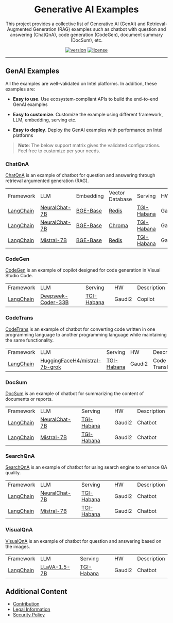 <div align="center">

# Generative AI Examples

This project provides a collective list of Generative AI (GenAI) and Retrieval-Augmented Generation (RAG) examples such as chatbot with question and answering (ChatQnA), code generation (CodeGen), document summary (DocSum), etc.

[![version](https://img.shields.io/badge/release-0.1-green)](https://github.com/opea-project/GenAIExamples/releases)
[![license](https://img.shields.io/badge/license-Apache%202-blue)](https://github.com/intel/neural-compressor/blob/master/LICENSE)

---

<div align="left">

## GenAI Examples

All the examples are well-validated on Intel platforms. In addition, these examples are:

- <b>Easy to use</b>. Use ecosystem-compliant APIs to build the end-to-end GenAI examples

- <b>Easy to customize</b>. Customize the example using different framework, LLM, embedding, serving etc.

- <b>Easy to deploy</b>. Deploy the GenAI examples with performance on Intel platforms

> **Note**:
> The below support matrix gives the validated configurations. Feel free to customize per your needs.

### ChatQnA

[ChatQnA](./ChatQnA/README.md) is an example of chatbot for question and answering through retrieval argumented generation (RAG).

<table>
	<tbody>
		<tr>
			<td>Framework</td>
			<td>LLM</td>
			<td>Embedding</td>
			<td>Vector Database</td>
			<td>Serving</td>
			<td>HW</td>
			<td>Description</td>
		</tr>
		<tr>
			<td><a href="https://www.langchain.com">LangChain</a></td>
			<td><a href="https://huggingface.co/Intel/neural-chat-7b-v3-3">NeuralChat-7B</a></td>
			<td><a href="https://huggingface.co/BAAI/bge-base-en">BGE-Base</a></td>
			<td><a href="https://redis.io/">Redis</a></td>
			<td><a href="https://github.com/huggingface/tgi-gaudi">TGI-Habana</a></td>
			<td>Gaudi2</td>
			<td>Chatbot</td>
		</tr>
		<tr>
			<td><a href="https://www.langchain.com">LangChain</a></td>
			<td><a href="https://huggingface.co/Intel/neural-chat-7b-v3-3">NeuralChat-7B</a></td>
			<td><a href="https://huggingface.co/BAAI/bge-base-en">BGE-Base</a></td>
			<td><a href="https://www.trychroma.com/">Chroma</a></td>
			<td><a href="https://github.com/huggingface/tgi-gaudi">TGI-Habana</a></td>
			<td>Gaudi2</td>
			<td>Chatbot</td>
		</tr>
		<tr>
			<td><a href="https://www.langchain.com">LangChain</a></td>
			<td><a href="https://huggingface.co/mistralai/Mistral-7B-v0.1">Mistral-7B</a></td>
			<td><a href="https://huggingface.co/BAAI/bge-base-en">BGE-Base</a></td>
			<td><a href="https://redis.io/">Redis</a></td>
			<td><a href="https://github.com/huggingface/tgi-gaudi">TGI-Habana</a></td>
			<td>Gaudi2</td>
			<td>Chatbot</td>
		</tr>
	</tbody>
</table>

### CodeGen

[CodeGen](./CodeGen/README.md) is an example of copilot designed for code generation in Visual Studio Code.

<table>
	<tbody>
		<tr>
			<td>Framework</td>
			<td>LLM</td>
			<td>Serving</td>
			<td>HW</td>
			<td>Description</td>
		</tr>
		<tr>
			<td><a href="https://www.langchain.com">LangChain</a></td>
			<td><a href="https://huggingface.co/deepseek-ai/deepseek-coder-33b-instruct">Deepseek-Coder-33B</a></td>
			<td><a href="https://github.com/huggingface/tgi-gaudi">TGI-Habana</a></td>
			<td>Gaudi2</td>
			<td>Copilot</td>
		</tr>
	</tbody>
</table>


### CodeTrans

[CodeTrans](./CodeTrans/README.md) is an example of chatbot for converting code written in one programming language to another programming language while maintaining the same functionality.

<table>
	<tbody>
		<tr>
			<td>Framework</td>
			<td>LLM</td>
			<td>Serving</td>
			<td>HW</td>
			<td>Description</td>
		</tr>
		<tr>
			<td><a href="https://www.langchain.com">LangChain</a></td>
			<td><a href="https://huggingface.co/HuggingFaceH4/mistral-7b-grok">HuggingFaceH4/mistral-7b-grok</a></td>
			<td><a href="https://github.com/huggingface/tgi-gaudi">TGI-Habana</a></td>
			<td>Gaudi2</td>
			<td>Code Translation</td>
		</tr>
	</tbody>
</table>

### DocSum

[DocSum](./DocSum/README.md) is an example of chatbot for summarizing the content of documents or reports.

<table>
	<tbody>
		<tr>
			<td>Framework</td>
			<td>LLM</td>
			<td>Serving</td>
			<td>HW</td>
			<td>Description</td>
		</tr>
		<tr>
			<td><a href="https://www.langchain.com">LangChain</a></td>
			<td><a href="https://huggingface.co/Intel/neural-chat-7b-v3-3">NeuralChat-7B</a></td>
			<td><a href="https://github.com/huggingface/tgi-gaudi">TGI-Habana</a></td>
			<td>Gaudi2</td>
			<td>Chatbot</td>
		</tr>
		<tr>
			<td><a href="https://www.langchain.com">LangChain</a></td>
			<td><a href="https://huggingface.co/mistralai/Mistral-7B-v0.1">Mistral-7B</a></td>
			<td><a href="https://github.com/huggingface/tgi-gaudi">TGI-Habana</a></td>
			<td>Gaudi2</td>
			<td>Chatbot</td>
		</tr>
	</tbody>
</table>

### SearchQnA

[SearchQnA](./SearchQnA/README.md) is an example of chatbot for using search engine to enhance QA quality.

<table>
	<tbody>
		<tr>
			<td>Framework</td>
			<td>LLM</td>
			<td>Serving</td>
			<td>HW</td>
			<td>Description</td>
		</tr>
		<tr>
			<td><a href="https://www.langchain.com">LangChain</a></td>
			<td><a href="https://huggingface.co/Intel/neural-chat-7b-v3-3">NeuralChat-7B</a></td>
			<td><a href="https://github.com/huggingface/tgi-gaudi">TGI-Habana</a></td>
			<td>Gaudi2</td>
			<td>Chatbot</td>
		</tr>
		<tr>
			<td><a href="https://www.langchain.com">LangChain</a></td>
			<td><a href="https://huggingface.co/mistralai/Mistral-7B-v0.1">Mistral-7B</a></td>
			<td><a href="https://github.com/huggingface/tgi-gaudi">TGI-Habana</a></td>
			<td>Gaudi2</td>
			<td>Chatbot</td>
		</tr>
	</tbody>
</table>

### VisualQnA

[VisualQnA](./VisualQnA/README.md) is an example of chatbot for question and answering based on the images.

<table>
	<tbody>
		<tr>
			<td>Framework</td>
			<td>LLM</td>
			<td>Serving</td>
			<td>HW</td>
			<td>Description</td>
		</tr>
		<tr>
			<td><a href="https://www.langchain.com">LangChain</a></td>
			<td><a href="https://huggingface.co/llava-hf/llava-1.5-7b-hf">LLaVA-1.5-7B</a></td>
			<td><a href="https://github.com/huggingface/tgi-gaudi">TGI-Habana</a></td>
			<td>Gaudi2</td>
			<td>Chatbot</td>
		</tr>
	</tbody>
</table>

## Additional Content

- [Contribution](/CONTRIBUTING.md)
- [Legal Information](/LEGAL_INFORMATION.md)
- [Security Policy](/SECURITY.md)
